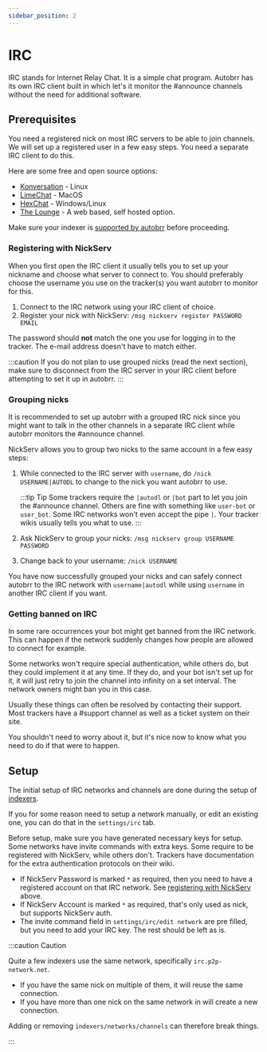 ```yaml
---
sidebar_position: 2
---
```


# IRC

IRC stands for Internet Relay Chat. It is a simple chat program. Autobrr has its own IRC client built in which let's it monitor the #announce channels without the need for additional software.

## Prerequisites

You need a registered nick on most IRC servers to be able to join channels. We will set up a registered user in a few easy steps.
You need a separate IRC client to do this.

Here are some free and open source options:

* [Konversation](https://konversation.kde.org/) - Linux
* [LimeChat](http://limechat.net/mac/) - MacOS
* [HexChat](https://hexchat.github.io/) - Windows/Linux
* [The Lounge](https://thelounge.chat) - A web based, self hosted option.

Make sure your indexer is [supported by autobrr](../configuration/indexers.md) before proceeding.

### Registering with NickServ

When you first open the IRC client it usually tells you to set up your nickname and choose what server to connect to. You should preferably choose the username you use on the tracker(s) you want autobrr to monitor for this.

1. Connect to the IRC network using your IRC client of choice.
2. Register your nick with NickServ: `/msg nickserv register PASSWORD EMAIL`

The password should **not** match the one you use for logging in to the tracker.
The e-mail address doesn't have to match either.

:::caution
If you do not plan to use grouped nicks (read the next section), make sure to disconnect from the IRC server in your IRC client before attempting to set it up in autobrr.
:::

### Grouping nicks

It is recommended to set up autobrr with a grouped IRC nick since you might want to talk in the other channels in a separate IRC client while autobrr monitors the #announce channel.

NickServ allows you to group two nicks to the same account in a few easy steps:

1. While connected to the IRC server with `username`, do `/nick USERNAME|AUTODL` to change to the nick you want autobrr to use.

    :::tip Tip
    Some trackers require the `|autodl` or `|bot` part to let you join the #announce channel. Others are fine with something like `user-bot` or `user_bot`. Some IRC networks won't even accept the pipe `|`. Your tracker wikis usually tells you what to use.
    :::

2. Ask NickServ to group your nicks: `/msg nickserv group USERNAME PASSWORD`
3. Change back to your username: `/nick USERNAME`

You have now successfully grouped your nicks and can safely connect autobrr to the IRC network with `username|autodl` while using `username` in another IRC client if you want.

### Getting banned on IRC

In some rare occurrences your bot might get banned from the IRC network. This can happen if the network suddenly changes how people are allowed to connect for example.

Some networks won't require special authentication, while others do, but they could implement it at any time. If they do, and your bot isn't set up for it, it will just retry to join the channel into infinity on a set interval. The network owners might ban you in this case.

Usually these things can often be resolved by contacting their support. Most trackers have a #support channel as well as a ticket system on their site.

You shouldn't need to worry about it, but it's nice now to know what you need to do if that were to happen.

## Setup

The initial setup of IRC networks and channels are done during the setup of [indexers](../configuration/indexers.md).

If you for some reason need to setup a network manually, or edit an existing one, you can do that in the `settings/irc` tab.

Before setup, make sure you have generated necessary keys for setup. Some networks have invite commands with extra keys. Some require to be registered with NickServ, while others don't. Trackers have documentation for the extra authentication protocols on their wiki.

* If NickServ Password is marked `*` as required, then you need to have a registered account on that IRC network. See [registering with NickServ](#registering-with-nickserv) above.
* If NickServ Account is marked `*` as required, that's only used as nick, but supports NickServ auth.
* The invite command field in `settings/irc/edit network` are pre filled, but you need to add your IRC key. The rest should be left as is.

:::caution Caution

Quite a few indexers use the same network, specifically `irc.p2p-network.net`.

* If you have the same nick on multiple of them, it will reuse the same connection.
* If you have more than one nick on the same network in will create a new connection.

Adding or removing `indexers/networks/channels` can therefore break things.

:::
